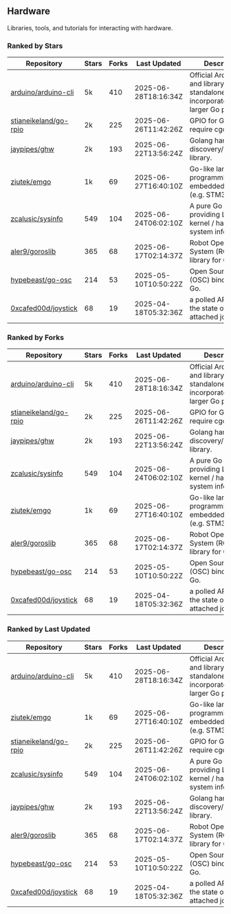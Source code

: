 ## Hardware

Libraries, tools, and tutorials for interacting with hardware.

### Ranked by Stars

| Repository | Stars | Forks | Last Updated | Description | 
|------------|-------|-------|--------------|-------------|
| [arduino/arduino-cli](https://github.com/arduino/arduino-cli) | 5k | 410 | 2025-06-28T18:16:34Z |  Official Arduino CLI and library. Can run standalone, or be incorporated into larger Go projects. |
| [stianeikeland/go-rpio](https://github.com/stianeikeland/go-rpio) | 2k | 225 | 2025-06-26T11:42:26Z |  GPIO for Go, doesn't require cgo. |
| [jaypipes/ghw](https://github.com/jaypipes/ghw) | 2k | 193 | 2025-06-22T13:56:24Z |  Golang hardware discovery/inspection library. |
| [ziutek/emgo](https://github.com/ziutek/emgo) | 1k | 69 | 2025-06-27T16:40:10Z |  Go-like language for programming embedded systems (e.g. STM32 MCU). |
| [zcalusic/sysinfo](https://github.com/zcalusic/sysinfo) | 549 | 104 | 2025-06-24T06:02:10Z |  A pure Go library providing Linux OS / kernel / hardware system information. |
| [aler9/goroslib](https://github.com/aler9/goroslib) | 365 | 68 | 2025-06-17T02:14:37Z |  Robot Operating System (ROS) library for Go. |
| [hypebeast/go-osc](https://github.com/hypebeast/go-osc) | 214 | 53 | 2025-05-10T10:50:22Z |  Open Sound Control (OSC) bindings for Go. |
| [0xcafed00d/joystick](https://github.com/0xcafed00d/joystick) | 68 | 19 | 2025-04-18T05:32:36Z |  a polled API to read the state of an attached joystick. |

### Ranked by Forks

| Repository | Stars | Forks | Last Updated | Description | 
|------------|-------|-------|--------------|-------------|
| [arduino/arduino-cli](https://github.com/arduino/arduino-cli) | 5k | 410 | 2025-06-28T18:16:34Z |  Official Arduino CLI and library. Can run standalone, or be incorporated into larger Go projects. |
| [stianeikeland/go-rpio](https://github.com/stianeikeland/go-rpio) | 2k | 225 | 2025-06-26T11:42:26Z |  GPIO for Go, doesn't require cgo. |
| [jaypipes/ghw](https://github.com/jaypipes/ghw) | 2k | 193 | 2025-06-22T13:56:24Z |  Golang hardware discovery/inspection library. |
| [zcalusic/sysinfo](https://github.com/zcalusic/sysinfo) | 549 | 104 | 2025-06-24T06:02:10Z |  A pure Go library providing Linux OS / kernel / hardware system information. |
| [ziutek/emgo](https://github.com/ziutek/emgo) | 1k | 69 | 2025-06-27T16:40:10Z |  Go-like language for programming embedded systems (e.g. STM32 MCU). |
| [aler9/goroslib](https://github.com/aler9/goroslib) | 365 | 68 | 2025-06-17T02:14:37Z |  Robot Operating System (ROS) library for Go. |
| [hypebeast/go-osc](https://github.com/hypebeast/go-osc) | 214 | 53 | 2025-05-10T10:50:22Z |  Open Sound Control (OSC) bindings for Go. |
| [0xcafed00d/joystick](https://github.com/0xcafed00d/joystick) | 68 | 19 | 2025-04-18T05:32:36Z |  a polled API to read the state of an attached joystick. |

### Ranked by Last Updated

| Repository | Stars | Forks | Last Updated | Description | 
|------------|-------|-------|--------------|-------------|
| [arduino/arduino-cli](https://github.com/arduino/arduino-cli) | 5k | 410 | 2025-06-28T18:16:34Z |  Official Arduino CLI and library. Can run standalone, or be incorporated into larger Go projects. |
| [ziutek/emgo](https://github.com/ziutek/emgo) | 1k | 69 | 2025-06-27T16:40:10Z |  Go-like language for programming embedded systems (e.g. STM32 MCU). |
| [stianeikeland/go-rpio](https://github.com/stianeikeland/go-rpio) | 2k | 225 | 2025-06-26T11:42:26Z |  GPIO for Go, doesn't require cgo. |
| [zcalusic/sysinfo](https://github.com/zcalusic/sysinfo) | 549 | 104 | 2025-06-24T06:02:10Z |  A pure Go library providing Linux OS / kernel / hardware system information. |
| [jaypipes/ghw](https://github.com/jaypipes/ghw) | 2k | 193 | 2025-06-22T13:56:24Z |  Golang hardware discovery/inspection library. |
| [aler9/goroslib](https://github.com/aler9/goroslib) | 365 | 68 | 2025-06-17T02:14:37Z |  Robot Operating System (ROS) library for Go. |
| [hypebeast/go-osc](https://github.com/hypebeast/go-osc) | 214 | 53 | 2025-05-10T10:50:22Z |  Open Sound Control (OSC) bindings for Go. |
| [0xcafed00d/joystick](https://github.com/0xcafed00d/joystick) | 68 | 19 | 2025-04-18T05:32:36Z |  a polled API to read the state of an attached joystick. |

